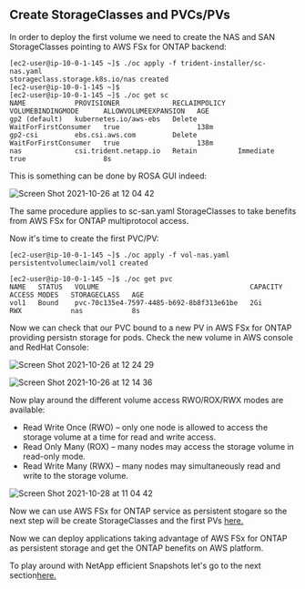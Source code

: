 ## Create StorageClasses and PVCs/PVs

In order to deploy the first volume we need to create the NAS and SAN StorageClasses pointing to AWS FSx for ONTAP backend:

````
[ec2-user@ip-10-0-1-145 ~]$ ./oc apply -f trident-installer/sc-nas.yaml 
storageclass.storage.k8s.io/nas created
[ec2-user@ip-10-0-1-145 ~]$ 
[ec2-user@ip-10-0-1-145 ~]$ ./oc get sc
NAME            PROVISIONER             RECLAIMPOLICY   VOLUMEBINDINGMODE      ALLOWVOLUMEEXPANSION   AGE
gp2 (default)   kubernetes.io/aws-ebs   Delete          WaitForFirstConsumer   true                   138m
gp2-csi         ebs.csi.aws.com         Delete          WaitForFirstConsumer   true                   138m
nas             csi.trident.netapp.io   Retain          Immediate              true                   8s
````

This is something can be done by ROSA GUI indeed:


![Screen Shot 2021-10-26 at 12 04 42](https://user-images.githubusercontent.com/59535705/142596746-5e2c655c-e760-43ed-b528-6b19652b9607.png)

The same procedure applies to sc-san.yaml StorageClasses to take benefits from AWS FSx for ONTAP multiprotocol access.

Now it's time to create the first PVC/PV:

````
[ec2-user@ip-10-0-1-145 ~]$ ./oc apply -f vol-nas.yaml 
persistentvolumeclaim/vol1 created

[ec2-user@ip-10-0-1-145 ~]$ ./oc get pvc
NAME   STATUS   VOLUME                                     CAPACITY   ACCESS MODES   STORAGECLASS   AGE
vol1   Bound    pvc-70c135e4-7597-4485-b692-8b8f313e61be   2Gi        RWX            nas            8s
`````

Now we can check that our PVC bound to a new PV in AWS FSx for ONTAP providing persistn storage for pods. Check the new volume in AWS console and RedHat Console:

![Screen Shot 2021-10-26 at 12 24 29](https://user-images.githubusercontent.com/59535705/142597125-062516ac-227d-4150-bf62-ce0706ce08fc.png)

![Screen Shot 2021-10-26 at 12 14 36](https://user-images.githubusercontent.com/59535705/142597150-6f14a32c-b724-49e3-af36-d9150372b501.png)

Now play around the different volume access RWO/ROX/RWX modes are available:

- Read Write Once (RWO) – only one node is allowed to access the storage volume at a time for read and write access.
- Read Only Many (ROX) – many nodes may access the storage volume in read-only mode.
- Read Write Many (RWX) – many nodes may simultaneously read and write to the storage volume.

![Screen Shot 2021-10-28 at 11 04 42](https://user-images.githubusercontent.com/59535705/142598685-524535b6-44a2-4343-ab0c-def6583f44c0.png)

Now we can use AWS FSx for ONTAP service as persistent stogare so the next step will be create StorageClasses and the first PVs [here.](/1-FSx_ONTAP_PVs/README-PVs.md)

Now we can deploy applications taking advantage of AWS FSx for ONTAP as persistent storage and get the ONTAP benefits on AWS platform.

To play around with NetApp efficient Snapshots let's go to the next section[here.](/2-CSI_Snapshots/README-CSI.md)